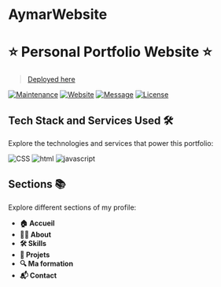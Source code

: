# AymarWebsite

# ⭐ Personal Portfolio Website ⭐

> [Deployed here]( https://aymarbale.github.io/AymarWebsite/)


[![Maintenance](https://img.shields.io/badge/maintained-yes-green.svg)](https://github.com/BoussemousseT/my-portfolio/commits/main)
[![Website](https://img.shields.io/badge/website-up-yellow)](https:///www.boussemousse.com)
[![Message](https://img.shields.io/badge/LinkedIn-0077B5?style=flat&logo=linkedin&logoColor=white)](https://www.linkedin.com/in/t-boussemousse/)
[![License](http://img.shields.io/:license-mit-blue.svg?style=flat&logo)](http://badges.mit-license.org)

## Tech Stack and Services Used 🛠️

Explore the technologies and services that power this portfolio:

![CSS](https://img.shields.io/badge/CSS3-1572B6?style=for-the-badge&logo=css3&logoColor=white)
![html](https://img.shields.io/badge/HTML5-E34F26?style=for-the-badge&logo=html5&logoColor=white)
![javascript](https://img.shields.io/badge/JavaScript-323330?style=for-the-badge&logo=javascript&logoColor=F7DF1E)

## Sections 📚

Explore different sections of my profile:

- **🏠 Accueil**
- **🙋‍♂️ About**
- **🛠️ Skills**
- **💼 Projets**
- **🔍 Ma formation**
- **📬 Contact**


